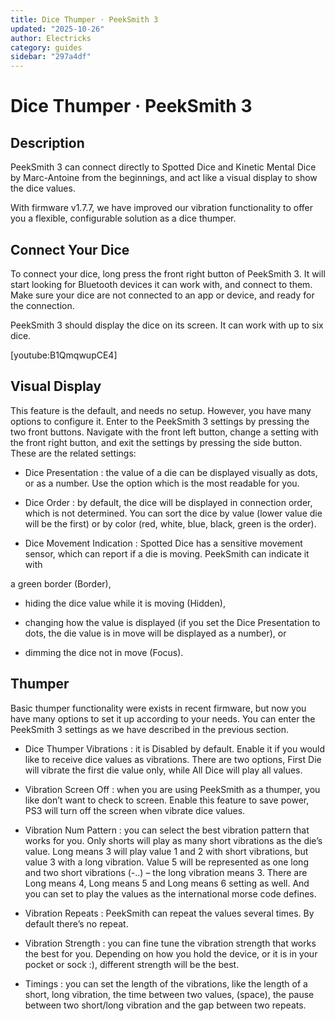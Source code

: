 ```yaml
---
title: Dice Thumper · PeekSmith 3
updated: "2025-10-26"
author: Electricks
category: guides
sidebar: "297a4df"
---
```


# Dice Thumper · PeekSmith 3

## Description

PeekSmith 3 can connect directly to Spotted Dice and Kinetic Mental Dice by Marc-Antoine from the beginnings, and act like a visual display to show the dice values.

With firmware v1.7.7, we have improved our vibration functionality to offer you a flexible, configurable solution as a dice thumper.

## Connect Your Dice

To connect your dice, long press the front right button of PeekSmith 3. It will start looking for Bluetooth devices it can work with, and connect to them. Make sure your dice are not connected to an app or device, and ready for the connection.

PeekSmith 3 should display the dice on its screen. It can work with up to six dice.

[youtube:B1QmqwupCE4]

## Visual Display

This feature is the default, and needs no setup. However, you have many options to configure it. Enter to the PeekSmith 3 settings by pressing the two front buttons. Navigate with the front left button, change a setting with the front right button, and exit the settings by pressing the side button. These are the related settings:

- Dice Presentation : the value of a die can be displayed visually as dots, or as a number. Use the option which is the most readable for you.

- Dice Order : by default, the dice will be displayed in connection order, which is not determined. You can sort the dice by value (lower value die will be the first) or by color (red, white, blue, black, green is the order).

- Dice Movement Indication : Spotted Dice has a sensitive movement sensor, which can report if a die is moving. PeekSmith can indicate it with

a green border (Border),

- hiding the dice value while it is moving (Hidden),

- changing how the value is displayed (if you set the Dice Presentation to dots, the die value is in move will be displayed as a number), or

- dimming the dice not in move (Focus).

## Thumper

Basic thumper functionality were exists in recent firmware, but now you have many options to set it up according to your needs. You can enter the PeekSmith 3 settings as we have described in the previous section.

- Dice Thumper Vibrations : it is Disabled by default. Enable it if you would like to receive dice values as vibrations. There are two options, First Die will vibrate the first die value only, while All Dice will play all values.

- Vibration Screen Off : when you are using PeekSmith as a thumper, you like don’t want to check to screen. Enable this feature to save power, PS3 will turn off the screen when vibrate dice values.

- Vibration Num Pattern : you can select the best vibration pattern that works for you. Only shorts will play as many short vibrations as the die’s value. Long means 3 will play value 1 and 2 with short vibrations, but value 3 with a long vibration. Value 5 will be represented as one long and two short vibrations (-..) – the long vibration means 3. There are Long means 4, Long means 5 and Long means 6 setting as well. And you can set to play the values as the international morse code defines.

- Vibration Repeats : PeekSmith can repeat the values several times. By default there’s no repeat.

- Vibration Strength : you can fine tune the vibration strength that works the best for you. Depending on how you hold the device, or it is in your pocket or sock :), different strength will be the best.

- Timings : you can set the length of the vibrations, like the length of a short, long vibration, the time between two values, (space), the pause between two short/long vibration and the gap between two repeats.